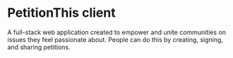 # PetitionThis client
A full-stack web application created to empower and unite communities on issues they feel passionate about. People can do this by creating, signing, and sharing petitions.

